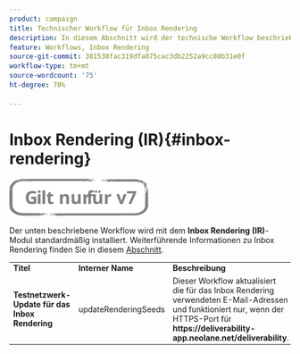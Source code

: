 ```yaml
---
product: campaign
title: Technischer Workflow für Inbox Rendering
description: In diesem Abschnitt wird der technische Workflow beschrieben, der mit dem Inbox Rendering-Package installiert wird.
feature: Workflows, Inbox Rendering
source-git-commit: 381538fac319dfa075cac3db2252a9cc80b31e0f
workflow-type: tm+mt
source-wordcount: '75'
ht-degree: 70%

---
```



# Inbox Rendering (IR){#inbox-rendering}

![](../../assets/v7-only.svg)

Der unten beschriebene Workflow wird mit dem **Inbox Rendering (IR)**-Modul standardmäßig installiert. Weiterführende Informationen zu Inbox Rendering finden Sie in diesem [Abschnitt](../../delivery/using/inbox-rendering.md).

<table> 
 <tbody> 
  <tr> 
   <td> <strong>Titel</strong><br /> </td> 
   <td> <strong>Interner Name</strong><br /> </td> 
   <td> <strong>Beschreibung</strong><br /> </td> 
  </tr> 
  <tr> 
   <td> <strong>Testnetzwerk-Update für das Inbox Rendering</strong><br /> </td> 
   <td> <span class="uicontrol">updateRenderingSeeds</span> <br /> </td> 
   <td> Dieser Workflow aktualisiert die für das Inbox Rendering verwendeten E-Mail-Adressen und funktioniert nur, wenn der HTTPS-Port für <strong>https://deliverability-app.neolane.net/deliverability</strong>.<br /> </td> 
  </tr> 
 </tbody> 
</table>

